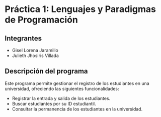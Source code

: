 # Práctica 1: Lenguajes y Paradigmas de Programación  

## Integrantes  
- Gisel Lorena Jaramillo  
- Julieth Jhosiris Villada 

## Descripción del programa 
Este programa permite gestionar el registro de los estudiantes en una universidad, ofreciendo las siguientes funcionalidades:

- Registrar la entrada y salida de los estudiantes.
- Buscar estudiantes por su ID estudiantil.
- Consultar la permanencia de los estudiantes en la universidad.



